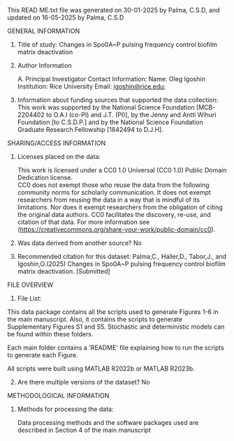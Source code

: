 This READ ME.txt file was generated on 30-01-2025 by Palma, C.S.D, and updated on 16-05-2025 by Palma, C.S.D

GENERAL INFORMATION

1. Title of study: Changes in Spo0A~P pulsing frequency control biofilm matrix deactivation

2. Author Information

	A. Principal Investigator Contact Information:
		Name: Oleg Igoshin
		Institution: Rice University 
		Email: igoshin@rice.edu; 

3. Information about funding sources that supported the data collection: This work was supported by the National Science Foundation [MCB-2204402 to O.A.I (co-PI) and J.T. (PI)], by the Jenny and Antti Wihuri Foundation [to C.S.D.P.] and by the National Science Foundation Graduate Research Fellowship [1842494 to D.J.H].

SHARING/ACCESS INFORMATION

1. Licenses placed on the data: 

	This work is licensed under a CC0 1.0 Universal (CC0 1.0) Public Domain Dedication license.  
	CC0 does not exempt those who reuse the data from the following community norms for scholarly communication. It does not exempt researchers from reusing the data in a way that is mindful of its limitations. 
	Nor does it exempt researchers from the obligation of citing the original data authors. CC0 facilitates the discovery, re-use, and citation of that data. 
	For more information see (https://creativecommons.org/share-your-work/public-domain/cc0).

2. Was data derived from another source? No

4. Recommended citation for this dataset: Palma,C., Haller,D., Tabor,J., and Igoshin,O.(2025) Changes in Spo0A~P pulsing frequency control biofilm matrix deactivation. [Submitted]


FILE OVERVIEW

1. File List: 

This data package contains all the scripts used to generate Figures 1-6 in the main manuscript. Also, it contains the scripts to generate Supplementary Figures S1 and S5. Stochastic and deterministic models can be found within these folders.

Each main folder contains a 'README' file explaining how to run the scripts to generate each Figure.

All scripts were built using MATLAB R2022b or MATLAB R2023b.


2. Are there multiple versions of the dataset? No


METHODOLOGICAL INFORMATION
	
1. Methods for processing the data: 

	Data processing methods and the software packages used are described in Section 4 of the main manuscript




